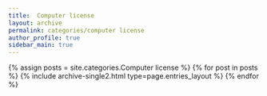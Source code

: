 ```yaml
---
title:  Computer license
layout: archive
permalink: categories/computer license
author_profile: true
sidebar_main: true
---
```



{% assign posts = site.categories.Computer license %}
{% for post in posts %} {% include archive-single2.html type=page.entries_layout %} {% endfor %}
